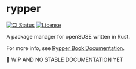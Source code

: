 # rypper

[![CI Status](https://ci.codeberg.org/api/badges/uncomfyhalomacro/rypper/status.svg)][ci-status-link]
[![License](https://img.shields.io/crates/l/rypper)][crates]


A package manager for openSUSE written in Rust.

For more info, see [Rypper Book Documentation][codeberg-page].

🚧 WIP AND NO STABLE DOCUMENTATION YET

[mdbook]: https://github.com/rust-lang/mdBook
[ci-status-link]: https://ci.codeberg.org/uncomfyhalomacro/rypper
[codeberg-page]: https://uncomfyhalomacro.codeberg.page/rypper
[docsrs]: https://docs.rs/rypper/latest/rypper
[crates]: https://crates.io/crates/rypper